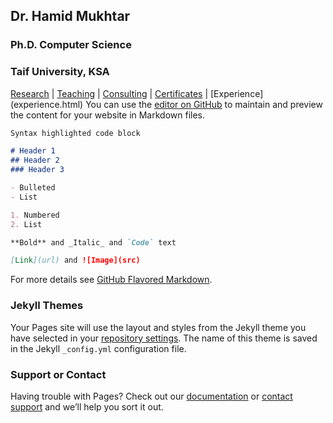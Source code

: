 ## Dr. Hamid Mukhtar
### Ph.D. Computer Science
### Taif University, KSA

[Research](./research.md) | [Teaching](./teaching.html) | [Consulting](./consulting.md) | [Certificates](certificates.html) | [Experience] (experience.html)
You can use the [editor on GitHub](https://github.com/hamidmukhtar/bio/edit/gh-pages/index.md) to maintain and preview the content for your website in Markdown files.

```markdown
Syntax highlighted code block

# Header 1
## Header 2
### Header 3

- Bulleted
- List

1. Numbered
2. List

**Bold** and _Italic_ and `Code` text

[Link](url) and ![Image](src)
```

For more details see [GitHub Flavored Markdown](https://guides.github.com/features/mastering-markdown/).

### Jekyll Themes

Your Pages site will use the layout and styles from the Jekyll theme you have selected in your [repository settings](https://github.com/hamidmukhtar/bio/settings/pages). The name of this theme is saved in the Jekyll `_config.yml` configuration file.

### Support or Contact

Having trouble with Pages? Check out our [documentation](https://docs.github.com/categories/github-pages-basics/) or [contact support](https://support.github.com/contact) and we’ll help you sort it out.
